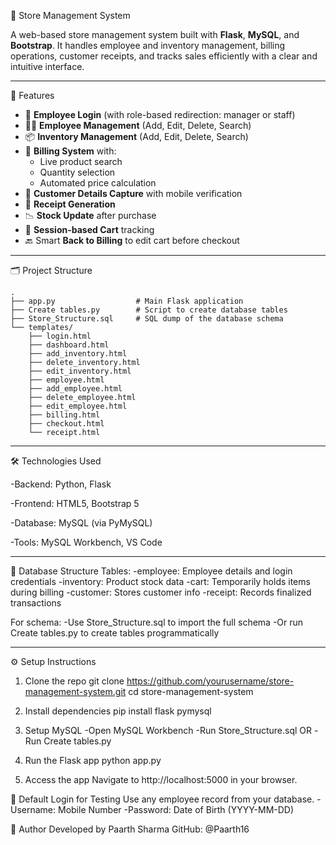🛒 Store Management System

A web-based store management system built with **Flask**, **MySQL**, and **Bootstrap**. It handles employee and inventory management, billing operations, customer receipts, and tracks sales efficiently with a clear and intuitive interface.

---

🚀 Features

- 🔐 **Employee Login** (with role-based redirection: manager or staff)
- 👨‍💼 **Employee Management** (Add, Edit, Delete, Search)
- 📦 **Inventory Management** (Add, Edit, Delete, Search)
- 🧾 **Billing System** with:
  - Live product search
  - Quantity selection
  - Automated price calculation
- 📱 **Customer Details Capture** with mobile verification
- 🧾 **Receipt Generation**
- 📉 **Stock Update** after purchase
- 🧭 **Session-based Cart** tracking
- 🔙 Smart **Back to Billing** to edit cart before checkout

---

🗂️ Project Structure
```plaintext
.
├── app.py                  # Main Flask application
├── Create tables.py        # Script to create database tables
├── Store_Structure.sql     # SQL dump of the database schema
└── templates/
    ├── login.html
    ├── dashboard.html
    ├── add_inventory.html
    ├── delete_inventory.html
    ├── edit_inventory.html
    ├── employee.html
    ├── add_employee.html
    ├── delete_employee.html
    ├── edit_employee.html
    ├── billing.html
    ├── checkout.html
    └── receipt.html
```
---

🛠️ Technologies Used

-Backend: Python, Flask

-Frontend: HTML5, Bootstrap 5

-Database: MySQL (via PyMySQL)

-Tools: MySQL Workbench, VS Code

---

💽 Database Structure
Tables:
-employee: Employee details and login credentials
-inventory: Product stock data
-cart: Temporarily holds items during billing
-customer: Stores customer info
-receipt: Records finalized transactions


For schema:
-Use Store_Structure.sql to import the full schema
-Or run Create tables.py to create tables programmatically

---

⚙️ Setup Instructions
1. Clone the repo
  git clone https://github.com/yourusername/store-management-system.git
  cd store-management-system

2. Install dependencies
  pip install flask pymysql

3. Setup MySQL
-Open MySQL Workbench
  -Run Store_Structure.sql 
  OR
-Run Create tables.py

4. Run the Flask app
  python app.py

5. Access the app
  Navigate to http://localhost:5000 in your browser.

🧪 Default Login for Testing
Use any employee record from your database.
  -Username: Mobile Number
  -Password: Date of Birth (YYYY-MM-DD)

📌 Author
Developed by Paarth Sharma
GitHub: @Paarth16
